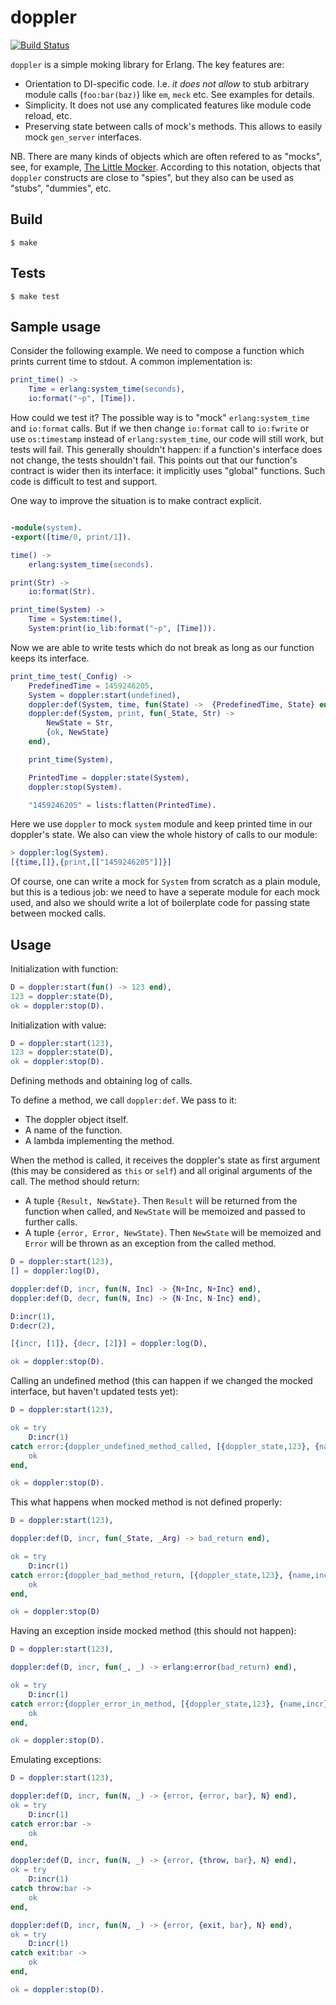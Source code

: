 doppler
=======

[![Build Status](https://travis-ci.org/savonarola/doppler.svg?branch=master)](https://travis-ci.org/savonarola/doppler)

`doppler` is a simple moking library for Erlang. The key features are:

* Orientation to DI-specific code. I.e. *it does not allow* to stub arbitrary module calls (`foo:bar(baz)`) like `em`, `meck` etc. See examples for details.
* Simplicity. It does not use any complicated features like module code reload, etc.
* Preserving state between calls of mock's methods. This allows to easily mock `gen_server` interfaces.

NB. There are many kinds of objects which are often refered to as "mocks", see, for example, [The Little Mocker](https://blog.8thlight.com/uncle-bob/2014/05/14/TheLittleMocker.html). According to this notation, objects that `doppler` constructs are close to "spies", but they also can be used as "stubs", "dummies", etc.

Build
-----

    $ make

Tests
-----

    $ make test

Sample usage
------------

Consider the following example. We need to compose a function which prints current time to stdout. A common implementation is:

```erlang
print_time() ->
    Time = erlang:system_time(seconds),
    io:format("~p", [Time]).
```

How could we test it? The possible way is to "mock" `erlang:system_time` and `io:format` calls. But if we then change `io:format` call to `io:fwrite` or use `os:timestamp` instead of `erlang:system_time`, our code will still work, but tests will fail. This generally shouldn't happen: if a function's interface does not change, the tests shouldn't fail. This points out that our function's contract is wider then its interface: it implicitly uses "global" functions. Such code is difficult to test and support.

One way to improve the situation is to make contract explicit.


```erlang

-module(system).
-export([time/0, print/1]).

time() ->
    erlang:system_time(seconds).

print(Str) ->
    io:format(Str).
```


```erlang
print_time(System) ->
    Time = System:time(),
    System:print(io_lib:format("~p", [Time])).
```

Now we are able to write tests which do not break as long as our function keeps its interface.

```erlang
print_time_test(_Config) ->
    PredefinedTime = 1459246205,
    System = doppler:start(undefined),
    doppler:def(System, time, fun(State) ->  {PredefinedTime, State} end),
    doppler:def(System, print, fun(_State, Str) ->
        NewState = Str,
        {ok, NewState}
    end),

    print_time(System),

    PrintedTime = doppler:state(System),
    doppler:stop(System).

    "1459246205" = lists:flatten(PrintedTime).

```

Here we use `doppler` to mock `system` module and keep printed time in our doppler's state. We also can view the whole history of calls to our module:

```erlang
> doppler:log(System).
[{time,[]},{print,[["1459246205"]]}]
```

Of course, one can write a mock for `System` from scratch as a plain module, but this is a tedious job: we need to have a seperate module for each mock used, and also we should write a lot of boilerplate code for passing state between mocked calls.

Usage
----

Initialization with function:

```erlang
D = doppler:start(fun() -> 123 end),
123 = doppler:state(D),
ok = doppler:stop(D).
```

Initialization with value:

```erlang
D = doppler:start(123),
123 = doppler:state(D),
ok = doppler:stop(D).
```

Defining methods and obtaining log of calls.

To define a method, we call `doppler:def`. We pass to it:
* The doppler object itself.
* A name of the function.
* A lambda implementing the method.

When the method is called, it receives the doppler's state as first argument (this may be considered as `this` or `self`) and all original arguments of the call.
The method should return:
* A tuple `{Result, NewState}`. Then `Result` will be returned from the function when called, and `NewState` will be memoized and passed to further calls.
* A tuple `{error, Error, NewState}`. Then `NewState` will be memoized and `Error` will be thrown as an exception from the called method.


```erlang
D = doppler:start(123),
[] = doppler:log(D),

doppler:def(D, incr, fun(N, Inc) -> {N+Inc, N+Inc} end),
doppler:def(D, decr, fun(N, Inc) -> {N-Inc, N-Inc} end),

D:incr(1),
D:decr(2),

[{incr, [1]}, {decr, [2]}] = doppler:log(D),

ok = doppler:stop(D).
```

Calling an undefined method (this can happen if we changed the mocked interface, but haven't updated tests yet):

```erlang
D = doppler:start(123),

ok = try
    D:incr(1)
catch error:{doppler_undefined_method_called, [{doppler_state,123}, {name,incr}, {args,[1]}]} ->
    ok
end,

ok = doppler:stop(D).
```

This what happens when mocked method is not defined properly:

```erlang
D = doppler:start(123),

doppler:def(D, incr, fun(_State, _Arg) -> bad_return end),

ok = try
    D:incr(1)
catch error:{doppler_bad_method_return, [{doppler_state,123}, {name,incr}, {args,[1]}, {return, bad_return}]} ->
    ok
end,

ok = doppler:stop(D)
```

Having an exception inside mocked method (this should not happen):

```erlang
D = doppler:start(123),

doppler:def(D, incr, fun(_, _) -> erlang:error(bad_return) end),

ok = try
    D:incr(1)
catch error:{doppler_error_in_method, [{doppler_state,123}, {name,incr}, {args,[1]}, {error, {error, bad_return}}]} ->
    ok
end,

ok = doppler:stop(D).
```

Emulating exceptions:

```erlang
D = doppler:start(123),

doppler:def(D, incr, fun(N, _) -> {error, {error, bar}, N} end),
ok = try
    D:incr(1)
catch error:bar ->
    ok
end,

doppler:def(D, incr, fun(N, _) -> {error, {throw, bar}, N} end),
ok = try
    D:incr(1)
catch throw:bar ->
    ok
end,

doppler:def(D, incr, fun(N, _) -> {error, {exit, bar}, N} end),
ok = try
    D:incr(1)
catch exit:bar ->
    ok
end,

ok = doppler:stop(D).
```


